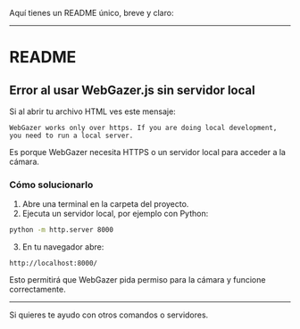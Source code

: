 Aquí tienes un README único, breve y claro:

---

# README

## Error al usar WebGazer.js sin servidor local

Si al abrir tu archivo HTML ves este mensaje:

```
WebGazer works only over https. If you are doing local development, you need to run a local server.
```

Es porque WebGazer necesita HTTPS o un servidor local para acceder a la cámara.

### Cómo solucionarlo

1. Abre una terminal en la carpeta del proyecto.
2. Ejecuta un servidor local, por ejemplo con Python:

```bash
python -m http.server 8000
```

3. En tu navegador abre:

```
http://localhost:8000/
```

Esto permitirá que WebGazer pida permiso para la cámara y funcione correctamente.

---

Si quieres te ayudo con otros comandos o servidores.
